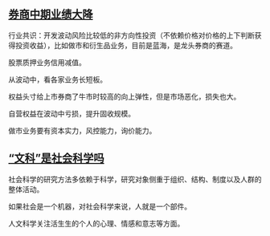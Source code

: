 ## [券商中期业绩大降](https://weekly.caixin.com/2022-09-03/101935116.html)
行业共识：开发波动风险比较低的非方向性投资（不依赖价格对价格的上下判断获得投资收益），比如做市和衍生品业务，目前是蓝海，是龙头券商的赛道。

股票质押业务信用减值。

从波动中，看各家业务长短板。

权益头寸给上市券商了牛市时较高的向上弹性，但是市场恶化，损失也大。

自营权益在波动中亏损，提升固收规模。

做市业务要有资本实力，风控能力，询价能力。

## [“文科”是社会科学吗](https://weekly.caixin.com/2022-09-03/101935172.html)
社会科学的研究方法多依赖于科学，研究对象侧重于组织、结构、制度以及人群的整体活动。

如果社会是一个机器，对社会科学来说，人就是一个部件。

人文科学关注活生生的个人的心理、情感和意志等方面。
